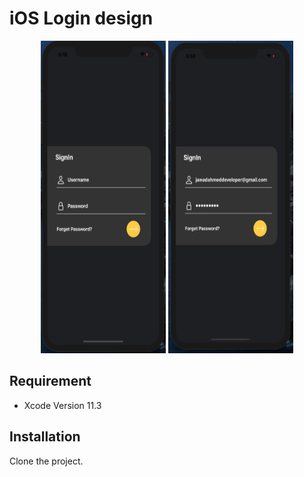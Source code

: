 # iOS Login design 
<p align="center">
    <img src="https://github.com/jawad12345A/ios_login_design/blob/master/images/screenshot_1.png?raw=true" height="500" width="200"/>
    <img src="https://github.com/jawad12345A/ios_login_design/blob/master/images/screenshot_2.png?raw=true" height="500" width="200"/>
 </p>

## Requirement 
- Xcode Version 11.3


## Installation
 Clone the project.
